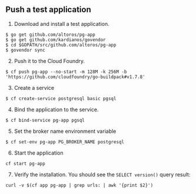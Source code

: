 ## Push a test application

1. Download and install a test application.

```
$ go get github.com/altoros/pg-app
$ go get github.com/kardianos/govendor
$ cd $GOPATH/src/github.com/altoros/pg-app
$ govendor sync
```

2. Push it to the Cloud Foundry.

```
$ cf push pg-app --no-start -m 128M -k 256M -b 'https://github.com/cloudfoundry/go-buildpack#v1.7.8'
```

3. Create a service

```
$ cf create-service postgresql basic pgsql
```

4. Bind the application to the service.

```
$ cf bind-service pg-app pgsql
```

5. Set the broker name environment variable

```
$ cf set-env pg-app PG_BROKER_NAME postgresql
```

6. Start the application

```
cf start pg-app
```

7. Verify the installation. You should see the `SELECT version()` query result:

```
curl -v $(cf app pg-app | grep urls: | awk '{print $2}')
```
